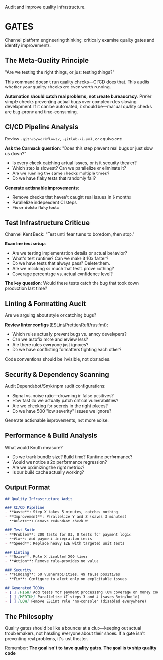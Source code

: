 Audit and improve quality infrastructure.

# GATES

Channel platform engineering thinking: critically examine quality gates and identify improvements.

## The Meta-Quality Principle

"Are we testing the right things, or just testing things?"

This command doesn't run quality checks—CI/CD does that. This audits whether your quality checks are even worth running.

**Automation should catch real problems, not create bureaucracy**. Prefer simple checks preventing actual bugs over complex rules slowing development. If it can be automated, it should be—manual quality checks are bug-prone and time-consuming.

## CI/CD Pipeline Analysis

Review `.github/workflows/`, `.gitlab-ci.yml`, or equivalent:

**Ask the Carmack question**: "Does this step prevent real bugs or just slow us down?"

- Is every check catching actual issues, or is it security theater?
- Which step is slowest? Can we parallelize or eliminate it?
- Are we running the same checks multiple times?
- Do we have flaky tests that randomly fail?

**Generate actionable improvements**:
- Remove checks that haven't caught real issues in 6 months
- Parallelize independent CI steps
- Fix or delete flaky tests

## Test Infrastructure Critique

Channel Kent Beck: "Test until fear turns to boredom, then stop."

**Examine test setup**:
- Are we testing implementation details or actual behavior?
- What's test runtime? Can we make it 10x faster?
- Do we have tests that always pass? Delete them.
- Are we mocking so much that tests prove nothing?
- Coverage percentage vs. actual confidence level?

**The key question**: Would these tests catch the bug that took down production last time?

## Linting & Formatting Audit

Are we arguing about style or catching bugs?

**Review linter configs** (ESLint/Prettier/Ruff/rustfmt):
- Which rules actually prevent bugs vs. annoy developers?
- Can we autofix more and review less?
- Are there rules everyone just ignores?
- Do we have conflicting formatters fighting each other?

Code conventions should be invisible, not obstacles.

## Security & Dependency Scanning

Audit Dependabot/Snyk/npm audit configurations:
- Signal vs. noise ratio—drowning in false positives?
- How fast do we actually patch critical vulnerabilities?
- Are we checking for secrets in the right places?
- Do we have 500 "low severity" issues we ignore?

Generate actionable improvements, not more noise.

## Performance & Build Analysis

What would Knuth measure?
- Do we track bundle size? Build time? Runtime performance?
- Would we notice a 2x performance regression?
- Are we optimizing the right metrics?
- Is our build cache actually working?

## Output Format

```markdown
## Quality Infrastructure Audit

### CI/CD Pipeline
- **Waste**: Step X takes 5 minutes, catches nothing
- **Improvement**: Parallelize Y and Z (saves 3 minutes)
- **Delete**: Remove redundant check W

### Test Suite
- **Problem**: 200 tests for UI, 0 tests for payment logic
- **Fix**: Add payment integration tests
- **Speed**: Replace heavy E2E with targeted unit tests

### Linting
- **Noise**: Rule X disabled 500 times
- **Action**: Remove rule—provides no value

### Security
- **Finding**: 50 vulnerabilities, 49 false positives
- **Fix**: Configure to alert only on exploitable issues

## Generated TODOs
- [ ] [HIGH] Add tests for payment processing (0% coverage on money code)
- [ ] [MEDIUM] Parallelize CI steps 3 and 4 (saves 3min/build)
- [ ] [LOW] Remove ESLint rule 'no-console' (disabled everywhere)
```

## The Philosophy

Quality gates should be like a bouncer at a club—keeping out actual troublemakers, not hassling everyone about their shoes. If a gate isn't preventing real problems, it's just theater.

Remember: **The goal isn't to have quality gates. The goal is to ship quality code.**
